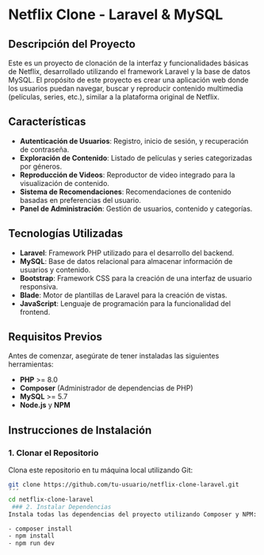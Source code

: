 # Netflix Clone - Laravel & MySQL

## Descripción del Proyecto

Este es un proyecto de clonación de la interfaz y funcionalidades básicas de Netflix, desarrollado utilizando el framework Laravel y la base de datos MySQL. El propósito de este proyecto es crear una aplicación web donde los usuarios puedan navegar, buscar y reproducir contenido multimedia (películas, series, etc.), similar a la plataforma original de Netflix.

## Características

- **Autenticación de Usuarios**: Registro, inicio de sesión, y recuperación de contraseña.
- **Exploración de Contenido**: Listado de películas y series categorizadas por géneros.
- **Reproducción de Videos**: Reproductor de video integrado para la visualización de contenido.
- **Sistema de Recomendaciones**: Recomendaciones de contenido basadas en preferencias del usuario.
- **Panel de Administración**: Gestión de usuarios, contenido y categorías.

## Tecnologías Utilizadas

- **Laravel**: Framework PHP utilizado para el desarrollo del backend.
- **MySQL**: Base de datos relacional para almacenar información de usuarios y contenido.
- **Bootstrap**: Framework CSS para la creación de una interfaz de usuario responsiva.
- **Blade**: Motor de plantillas de Laravel para la creación de vistas.
- **JavaScript**: Lenguaje de programación para la funcionalidad del frontend.

## Requisitos Previos

Antes de comenzar, asegúrate de tener instaladas las siguientes herramientas:

- **PHP** >= 8.0
- **Composer** (Administrador de dependencias de PHP)
- **MySQL** >= 5.7
- **Node.js** y **NPM**

## Instrucciones de Instalación

### 1. Clonar el Repositorio

Clona este repositorio en tu máquina local utilizando Git:

```bash
git clone https://github.com/tu-usuario/netflix-clone-laravel.git
´´´
cd netflix-clone-laravel
 ### 2. Instalar Dependencias
Instala todas las dependencias del proyecto utilizando Composer y NPM:

- composer install
- npm install
- npm run dev
